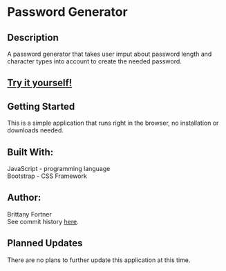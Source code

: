 # Password Generator

## Description

A password generator that takes user imput about password length and character types into account to create the needed password.

## [Try it yourself!](https://bfeliz.github.io/password-generator/)

## Getting Started

This is a simple application that runs right in the browser, no installation or downloads needed.

## Built With:

JavaScript - programming language <br>
Bootstrap - CSS Framework <br>

## Author:

Brittany Fortner <br>
See commit history [here](https://github.com/bfeliz/password-generator/graphs/contributors).

## Planned Updates

There are no plans to further update this application at this time.
